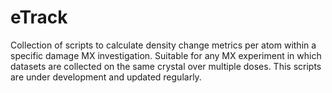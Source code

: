 # eTrack
Collection of scripts to calculate density change metrics per atom within a specific damage MX investigation.
Suitable for any MX experiment in which datasets are collected on the same crystal over multiple doses.
This scripts are under development and updated regularly.
